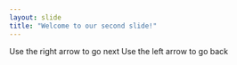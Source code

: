 ```yaml
---
layout: slide
title: "Welcome to our second slide!"
---
```

Use the right arrow to go next
Use the left arrow to go back
